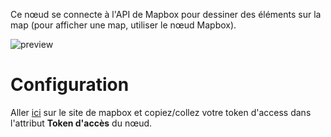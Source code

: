 Ce nœud se connecte à l'API de Mapbox pour dessiner des éléments sur la map (pour afficher une map, utiliser le nœud Mapbox).

![preview](/images/mapboxDraw/preview.png)

# Configuration

Aller [ici](https://www.mapbox.com/install/) sur le site de mapbox et copiez/collez votre token d'access dans l'attribut **Token d'accès** du nœud.
